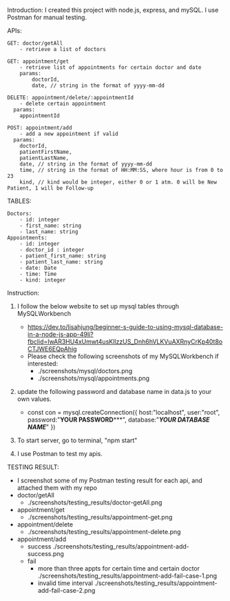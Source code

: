 Introduction:
I created this project with node.js, express, and mySQL. I use Postman for manual testing.

APIs:

	GET: doctor/getAll 
        - retrieve a list of doctors
	
	GET: appointment/get   
        - retrieve list of appointments for certain doctor and date
		params:
			doctorId,
			date, // string in the format of yyyy-mm-dd

	DELETE: appointment/delete/:appointmentId
        - delete certain appointment
	  params:
	    appointmentId

	POST: appointment/add 
        - add a new appointment if valid
	  params:
	    doctorId,
	    patientFirstName,
	    patientLastName,
	    date, // string in the format of yyyy-mm-dd
	    time, // string in the format of HH:MM:SS, where hour is from 0 to 23
	    kind, // kind would be integer, either 0 or 1 atm. 0 will be New Patient, 1 will be Follow-up




TABLES:

	Doctors: 
		- id: integer 
		- first_name: string
		- last_name: string
	Appointments:
		- id: integer
		- doctor_id : integer
		- patient_first_name: string
		- patient_last_name: string
		- date: Date
		- time: Time
		- kind: integer

Instruction:
 1. I follow the below website to set up mysql tables through MySQLWorkbench
    - https://dev.to/lisahjung/beginner-s-guide-to-using-mysql-database-in-a-node-js-app-49li?fbclid=IwAR3HU4xUmwt4usKIlzzUS_Dnh6hVLKVuAXRnyCrKp40t8oCTJWE6EQpAhig   
    - Please check the following screenshots of my MySQLWorkbench if interested:
        - ./screenshots/mysql/doctors.png
        - ./screenshots/mysql/appointments.png

 2. update the following password and database name in data.js to your own values.
 	
	-
		 const con = mysql.createConnection({
		   host:"localhost",
		   user:"root",
		   password:"****YOUR PASSWORD*******",
		   database:"***YOUR DATABASE NAME***"
		 })

 3. To start server, go to terminal, "npm start"

 4. I use Postman to test my apis.

 TESTING RESULT:
  - I screenshot some of my Postman testing result for each api, and attached them with my repo
  - doctor/getAll
    - ./screenshots/testing_results/doctor-getAll.png
  - appointment/get
    - ./screenshots/testing_results/appointment-get.png
  - appointment/delete
    - ./screenshots/testing_results/appointment-delete.png
  - appointment/add
    - success 
      ./screenshots/testing_results/appointment-add-success.png
    - fail
        - more than three appts for certain time and certain doctor 
          ./screenshots/testing_results/appointment-add-fail-case-1.png
        - invalid time interval
          ./screenshots/testing_results/appointment-add-fail-case-2.png



